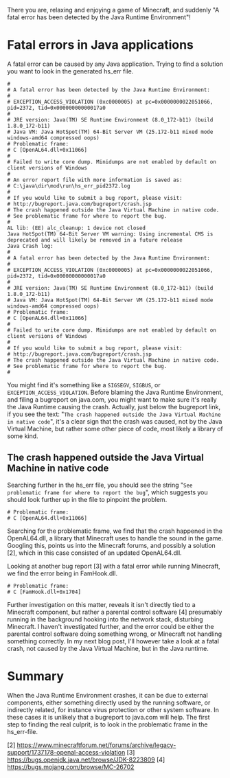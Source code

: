 There you are, relaxing and enjoying a game of Minecraft, and suddenly "A fatal error has been detected by the Java Runtime Environment"!

# Fatal errors in Java applications
A fatal error can be caused by any Java application. Trying to find a solution you want to look in the generated hs_err file.

```
#
# A fatal error has been detected by the Java Runtime Environment:
#
# EXCEPTION_ACCESS_VIOLATION (0xc0000005) at pc=0x0000000022051066, pid=2372, tid=0x00000000000017a0
#
# JRE version: Java(TM) SE Runtime Environment (8.0_172-b11) (build 1.8.0_172-b11)
# Java VM: Java HotSpot(TM) 64-Bit Server VM (25.172-b11 mixed mode windows-amd64 compressed oops)
# Problematic frame:
# C [OpenAL64.dll+0x11066]
#
# Failed to write core dump. Minidumps are not enabled by default on client versions of Windows
#
# An error report file with more information is saved as:
# C:\java\dir\mod\run\hs_err_pid2372.log
#
# If you would like to submit a bug report, please visit:
# http://bugreport.java.com/bugreport/crash.jsp
# The crash happened outside the Java Virtual Machine in native code.
# See problematic frame for where to report the bug.
#
AL lib: (EE) alc_cleanup: 1 device not closed
Java HotSpot(TM) 64-Bit Server VM warning: Using incremental CMS is deprecated and will likely be removed in a future release
Java Crash log:
#
# A fatal error has been detected by the Java Runtime Environment:
#
# EXCEPTION_ACCESS_VIOLATION (0xc0000005) at pc=0x0000000022051066, pid=2372, tid=0x00000000000017a0
#
# JRE version: Java(TM) SE Runtime Environment (8.0_172-b11) (build 1.8.0_172-b11)
# Java VM: Java HotSpot(TM) 64-Bit Server VM (25.172-b11 mixed mode windows-amd64 compressed oops)
# Problematic frame:
# C [OpenAL64.dll+0x11066]
#
# Failed to write core dump. Minidumps are not enabled by default on client versions of Windows
#
# If you would like to submit a bug report, please visit:
# http://bugreport.java.com/bugreport/crash.jsp
# The crash happened outside the Java Virtual Machine in native code.
# See problematic frame for where to report the bug.
#
```

You might find it's something like a `SIGSEGV`, `SIGBUS`, or `EXCEPTION_ACCESS_VIOLATION`. Before blaming the Java Runtime Environment, and filing a bugreport on java.com, you might want to make sure it's really the Java Runtime causing the crash. Actually, just below the bugreport link, if you see the text: "`The crash happened outside the Java Virtual Machine in native code`", it's a clear sign that the crash was caused, not by the Java Virtual Machine, but rather some other piece of code, most likely a library of some kind. 

## The crash happened outside the Java Virtual Machine in native code
Searching further in the hs_err file, you should see the string "`See problematic frame for where to report the bug`",  which suggests you should look further up in the file to pinpoint the problem. 

```
# Problematic frame:
# C [OpenAL64.dll+0x11066]
```

Searching for the problematic frame, we find that the crash happened in the OpenAL64.dll, a library that Minecraft uses to handle the sound in the game. Googling this, points us into the Minecraft forums, and possibly a solution [2], which in this case consisted of an updated OpenAL64.dll.

Looking at another bug report [3] with a fatal error while running Minecraft, we find the error being in FamHook.dll. 
```
# Problematic frame:
# C [FamHook.dll+0x1704]
```

Further investigation on this matter, reveals it isn't directly tied to a Minecraft component, but rather a parental control software [4] presumably running in the background hooking into the network stack, disturbing Minecraft. I haven't investigated further, and the error could be either the parental control software doing something wrong, or Minecraft not handling something correctly. In my next blog post, I'll however take a look at a fatal crash, not caused by the Java Virtual Machine, but in the Java runtime.

# Summary
When the Java Runtime Environment crashes, it can be due to external components, either something directly used by the running software, or indirectly related, for instance virus protection or other system software. In these cases it is unlikely that a bugreport to java.com will help. The first step to finding the real culprit, is to look in the problematic frame in the hs_err-file.

[2] https://www.minecraftforum.net/forums/archive/legacy-support/1737178-openal-access-violation
[3] https://bugs.openjdk.java.net/browse/JDK-8223809
[4] https://bugs.mojang.com/browse/MC-26702
